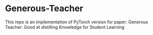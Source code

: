 # Generous-Teacher
This repo is an implementation of PyTorch version for paper: Generous Teacher: Good at distilling Knowledge for Student Learning
